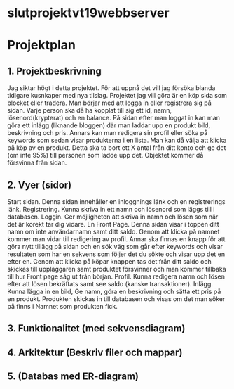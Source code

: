 # slutprojektvt19webbserver

# Projektplan

## 1. Projektbeskrivning
Jag siktar högt i detta projektet. För att uppnå det vill jag försöka blanda tidigare kusnkaper med nya tilslag. Projektet jag vill göra är en köp sida som blocket eller tradera. Man börjar med att logga in eller registrera sig på sidan. Varje person ska då ha kopplat till sig ett id, namn, lösenord(krypterat) och en balance. På sidan efter man loggat in kan man göra ett inlägg (liknande bloggen) där man laddar upp en produkt bild, beskrivning och pris. Annars kan man redigera sin profil eller söka på keywords som sedan visar produkterna i en lista. Man kan då välja att klicka på köp av en produkt. Detta ska ta bort ett X antal från ditt konto och ge det (om inte 95%) till personen som ladde upp det. Objektet kommer då försvinna från sidan. 
## 2. Vyer (sidor)
Start sidan. Denna sidan innehåller en inloggnings länk och en registrerings länk.
Registrering. Kunna skriva in ett namn och lösenord som läggs till i databasen.
Loggin. Ger möjligheten att skriva in namn och lösen som när det är korekt tar dig vidare.
En Front Page. Denna sidan visar i toppen ditt namn om inte användarnamn samt ditt saldo. Genom att klicka på namnet kommer man vidar till redigering av profil. Annar ska finnas en knapp för att göra nytt tillägg på sidan och en sök väg som går efter keywords och visar resultaten som har en sekvens som följer det du sökte och visar upp det en efter en. Genom att klicka på köpar knappen tas det från ditt saldo och skickas till uppläggaren samt produktet försvinner och man kommer tillbaka till hur Front page såg ut från början. 
Profil. Kunna redigera namn och lösen efter att lösen bekräftats samt see saldo (kanske transaktioner).
Inlägg. Kunna lägga in en bild, Ge namn, göra en beskrivning och sätta ett pris på en produkt. Produkten skickas in till databasen och visas om det man söker på finns i Namnet som produkten fick. 
## 3. Funktionalitet (med sekvensdiagram)
## 4. Arkitektur (Beskriv filer och mappar)
## 5. (Databas med ER-diagram)
